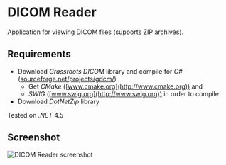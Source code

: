 ﻿DICOM Reader
============

Application for viewing DICOM files (supports ZIP archives).

Requirements
---

+ Download *Grassroots DICOM* library and compile for *C#* ([sourceforge.net/projects/gdcm/](http://sourceforge.net/projects/gdcm/))
	+ Get *CMake* ([www.cmake.org](http://www.cmake.org)) and
	+ *SWIG* ([www.swig.org](http://www.swig.org)) in order to compile
+ Download *DotNetZip* library

Tested on *.NET* 4.5

Screenshot
---

![DICOM Reader screenshot](https://raw.github.com/kampro/DICOM-Reader/master/screenshot.png)
